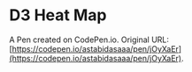 # D3 Heat Map

A Pen created on CodePen.io. Original URL: [https://codepen.io/astabidasaaa/pen/jOyXaEr](https://codepen.io/astabidasaaa/pen/jOyXaEr).


